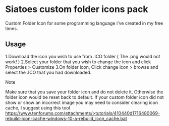 # Siatoes custom folder icons pack
Custom Folder Icon for some programming language i've created in my free times.
## Usage
1.Download the icon you wish to use from .ICO folder ( The .png would not work! )
2.Select your folder that you wish to change the icon and click Properties > Customize
3.On folder icon, Click change icon > browse and select the .ICO that you had downloaded.
>[!NOTE]
>Make sure that you save your folder icon and do not delete it, Otherwise the folder icon would be reset back to default.
>If your custom folder icon did not show or show an incorrect image you may need to consider clearing icon cache, I suggest using this tool https://www.tenforums.com/attachments/>tutorials/410440d1716480069-rebuild-icon-cache-windows-10-a-rebuild_icon_cache.bat
